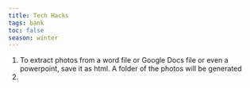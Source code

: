 ```yaml
---
title: Tech Hacks
tags: bank
toc: false
season: winter
---
```



1. To extract photos from a word file or Google Docs file or even a powerpoint, save it as html. A folder of the photos will be generated
2. 